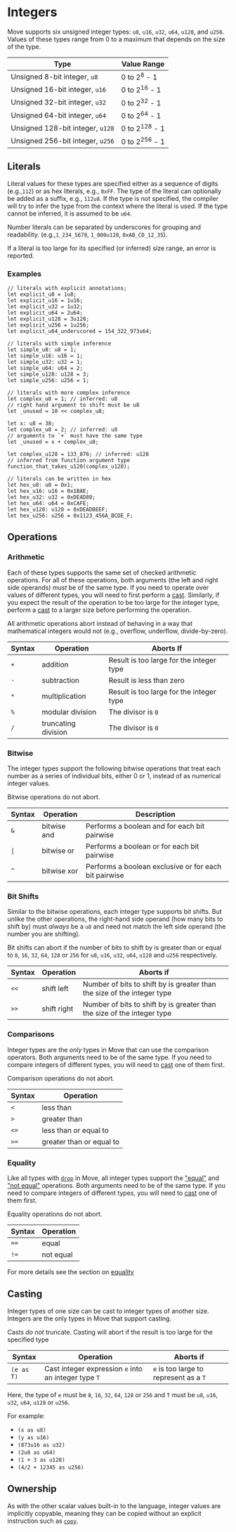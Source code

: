 # Integers

Move supports six unsigned integer types: `u8`, `u16`, `u32`, `u64`, `u128`, and `u256`. Values of these types range from 0 to a maximum that depends on the size of the type.

| Type                             | Value Range              |
|----------------------------------|--------------------------|
| Unsigned 8-bit integer, `u8`     | 0 to 2<sup>8</sup> - 1   |
| Unsigned 16-bit integer, `u16`   | 0 to 2<sup>16</sup> - 1  |
| Unsigned 32-bit integer, `u32`   | 0 to 2<sup>32</sup> - 1  |
| Unsigned 64-bit integer, `u64`   | 0 to 2<sup>64</sup> - 1  |
| Unsigned 128-bit integer, `u128` | 0 to 2<sup>128</sup> - 1 |
| Unsigned 256-bit integer, `u256` | 0 to 2<sup>256</sup> - 1 |

## Literals

Literal values for these types are specified either as a sequence of digits (e.g.,`112`) or as hex literals, e.g., `0xFF`. The type of the literal can optionally be added as a suffix, e.g., `112u8`. If the type is not specified, the compiler will try to infer the type from the context where the literal is used. If the type cannot be inferred, it is assumed to be `u64`.

Number literals can be separated by underscores for grouping and readability. (e.g.,`1_234_5678`, `1_000u128`, `0xAB_CD_12_35`).

If a literal is too large for its specified (or inferred) size range, an error is reported.

### Examples

```move
// literals with explicit annotations;
let explicit_u8 = 1u8;
let explicit_u16 = 1u16;
let explicit_u32 = 1u32;
let explicit_u64 = 2u64;
let explicit_u128 = 3u128;
let explicit_u256 = 1u256;
let explicit_u64_underscored = 154_322_973u64;

// literals with simple inference
let simple_u8: u8 = 1;
let simple_u16: u16 = 1;
let simple_u32: u32 = 1;
let simple_u64: u64 = 2;
let simple_u128: u128 = 3;
let simple_u256: u256 = 1;

// literals with more complex inference
let complex_u8 = 1; // inferred: u8
// right hand argument to shift must be u8
let _unused = 10 << complex_u8;

let x: u8 = 38;
let complex_u8 = 2; // inferred: u8
// arguments to `+` must have the same type
let _unused = x + complex_u8;

let complex_u128 = 133_876; // inferred: u128
// inferred from function argument type
function_that_takes_u128(complex_u128);

// literals can be written in hex
let hex_u8: u8 = 0x1;
let hex_u16: u16 = 0x1BAE;
let hex_u32: u32 = 0xDEAD80;
let hex_u64: u64 = 0xCAFE;
let hex_u128: u128 = 0xDEADBEEF;
let hex_u256: u256 = 0x1123_456A_BCDE_F;
```

## Operations

### Arithmetic

Each of these types supports the same set of checked arithmetic operations. For all of these operations, both arguments (the left and right side operands) *must* be of the same type. If you need to operate over values of different types, you will need to first perform a [cast](#casting). Similarly, if you expect the result of the operation to be too large for the integer type, perform a [cast](#casting) to a larger size before performing the operation.

All arithmetic operations abort instead of behaving in a way that mathematical integers would not (e.g., overflow, underflow, divide-by-zero).

| Syntax | Operation           | Aborts If                                |
|--------|---------------------|------------------------------------------|
| `+`    | addition            | Result is too large for the integer type |
| `-`    | subtraction         | Result is less than zero                 |
| `*`    | multiplication      | Result is too large for the integer type |
| `%`    | modular division    | The divisor is `0`                       |
| `/`    | truncating division | The divisor is `0`                       |

### Bitwise

The integer types support the following bitwise operations that treat each number as a series of individual bits, either 0 or 1, instead of as numerical integer values.

Bitwise operations do not abort.

| Syntax              | Operation   | Description                                           |
|---------------------|-------------|-------------------------------------------------------|
| `&`                 | bitwise and | Performs a boolean and for each bit pairwise          |
| <code>&#124;</code> | bitwise or  | Performs a boolean or for each bit pairwise           |
| `^`                 | bitwise xor | Performs a boolean exclusive or for each bit pairwise |

### Bit Shifts

Similar to the bitwise operations, each integer type supports bit shifts. But unlike the other operations, the right-hand side operand (how many bits to shift by) must *always* be a `u8` and need not match the left side operand (the number you are shifting).

Bit shifts can abort if the number of bits to shift by is greater than or equal to `8`, `16`, `32`, `64`, `128` or `256` for `u8`, `u16`, `u32`, `u64`, `u128` and `u256` respectively.

| Syntax | Operation   | Aborts if                                                               |
|--------|-------------|-------------------------------------------------------------------------|
| `<<`   | shift left  | Number of bits to shift by is greater than the size of the integer type |
| `>>`   | shift right | Number of bits to shift by is greater than the size of the integer type |

### Comparisons

Integer types are the *only* types in Move that can use the comparison operators. Both arguments need to be of the same type. If you need to compare integers of different types, you will need to [cast](#casting) one of them first.

Comparison operations do not abort.

| Syntax | Operation                |
|--------|--------------------------|
| `<`    | less than                |
| `>`    | greater than             |
| `<=`   | less than or equal to    |
| `>=`   | greater than or equal to |

### Equality

Like all types with [`drop`](./abilities.md) in Move, all integer types support the ["equal"](./equality.md) and ["not equal"](./equality.md)  operations. Both arguments need to be of the same type. If you need to compare integers of different types, you will need to [cast](#casting) one of them first.

Equality operations do not abort.

| Syntax | Operation |
|--------|-----------|
| `==`   | equal     |
| `!=`   | not equal |

For more details see the section on [equality](./equality.md)

## Casting

Integer types of one size can be cast to integer types of another size. Integers are the only types in Move that support casting.

Casts *do not* truncate. Casting will abort if the result is too large for the specified type

| Syntax     | Operation                                            | Aborts if                              |
|------------|------------------------------------------------------|----------------------------------------|
| `(e as T)` | Cast integer expression `e` into an integer type `T` | `e` is too large to represent as a `T` |

Here, the type of `e` must be `8`, `16`, `32`, `64`, `128` or `256` and `T` must be `u8`, `u16`, `u32`, `u64`, `u128` or `u256`.

For example:

- `(x as u8)`
- `(y as u16)`
- `(873u16 as u32)`
- `(2u8 as u64)`
- `(1 + 3 as u128)`
- `(4/2 + 12345 as u256)`

## Ownership

As with the other scalar values built-in to the language, integer values are implicitly copyable, meaning they can be copied without an explicit instruction such as [`copy`](./variables.md#move-and-copy).
